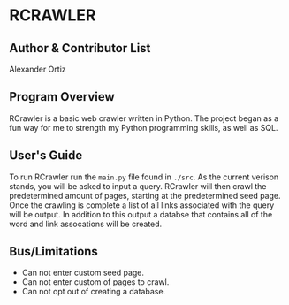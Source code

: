 RCRAWLER
==========

Author & Contributor List
----------
Alexander Ortiz

Program Overview
----------
RCrawler is a basic web crawler written in Python. The project began as a
fun way for me to strength my Python programming skills, as well as SQL.

User's Guide
----------
To run RCrawler run the ```main.py``` file found in ```./src```. 
As the current verison stands, you will be asked to input a query. RCrawler will then crawl the predetermined
amount of pages, starting at the predetermined seed page. Once the crawling is complete a list of all links
associated with the query will be output. In addition to this output a databse that contains all of the word and
link assocations will be created.

Bus/Limitations
----------
* Can not enter custom seed page.
* Can not enter custom of pages to crawl.
* Can not opt out of creating a database.
